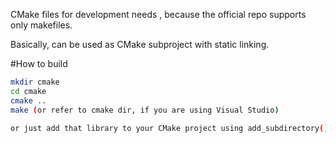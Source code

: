 CMake files for development needs , because the official repo supports only makefiles.

Basically, can be used as CMake subproject with static linking.

#How to build 
```bash
mkdir cmake
cd cmake
cmake ..
make (or refer to cmake dir, if you are using Visual Studio)

or just add that library to your CMake project using add_subdirectory() and target_link_libraries()
